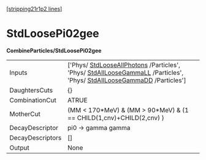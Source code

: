 [[stripping21r1p2 lines]](./stripping21r1p2-commonparticles)

# StdLoosePi02gee

**CombineParticles/StdLoosePi02gee**

|                  |                                                                                                                                                                                                                                                 |
|------------------|-------------------------------------------------------------------------------------------------------------------------------------------------------------------------------------------------------------------------------------------------|
| Inputs           | ['Phys/ [StdLooseAllPhotons](./stripping21r1p2-stdlooseallphotons) /Particles', 'Phys/ [StdAllLooseGammaLL](./stripping21r1p2-stdallloosegammall) /Particles', 'Phys/ [StdAllLooseGammaDD](./stripping21r1p2-stdallloosegammadd) /Particles'] |
| DaughtersCuts    | {}                                                                                                                                                                                                                                              |
| CombinationCut   | ATRUE                                                                                                                                                                                                                                           |
| MotherCut        | (MM \< 170\*MeV) & (MM \> 90\*MeV) & (1 == CHILD(1,cnv)+CHILD(2,cnv) )                                                                                                                                                                          |
| DecayDescriptor  | pi0 -\> gamma gamma                                                                                                                                                                                                                             |
| DecayDescriptors | []                                                                                                                                                                                                                                            |
| Output           | None                                                                                                                                                                                                                                            |
